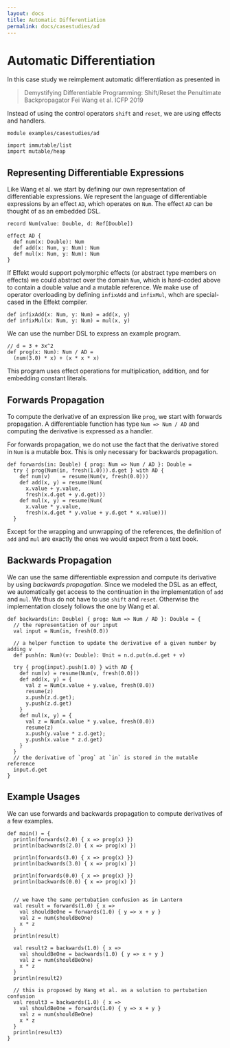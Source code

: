```yaml
---
layout: docs
title: Automatic Differentiation
permalink: docs/casestudies/ad
---
```


# Automatic Differentiation
In this case study we reimplement automatic differentiation as presented in

> Demystifying Differentiable Programming: Shift/Reset the Penultimate Backpropagator
> Fei Wang et al. ICFP 2019

Instead of using the control operators `shift` and `reset`, we are using effects and
handlers.
```
module examples/casestudies/ad

import immutable/list
import mutable/heap
```

## Representing Differentiable Expressions
Like Wang et al. we start by defining our own representation of differentiable
expressions. We represent the language of differentiable expressions by an
effect `AD`, which operates on `Num`. The effect `AD` can be thought of as an
embedded DSL.
```
record Num(value: Double, d: Ref[Double])

effect AD {
  def num(x: Double): Num
  def add(x: Num, y: Num): Num
  def mul(x: Num, y: Num): Num
}
```
If Effekt would support polymorphic effects (or abstract type members on
effects) we could abstract over the domain `Num`, which is hard-coded above to
contain a double value and a mutable reference.
We make use of operator overloading by defining `infixAdd` and `infixMul`, whch are
special-cased in the Effekt compiler.
```
def infixAdd(x: Num, y: Num) = add(x, y)
def infixMul(x: Num, y: Num) = mul(x, y)
```
We can use the number DSL to express an example program.
```
// d = 3 + 3x^2
def prog(x: Num): Num / AD =
  (num(3.0) * x) + (x * x * x)
```
This program uses effect operations for multiplication, addition, and for embedding
constant literals.

## Forwards Propagation
To compute the derivative of an expression like `prog`, we start with
forwards propagation. A differentiable function has type `Num => Num / AD`
and computing the derivative is expressed as a handler.

For forwards propagation, we do not use the fact that the derivative stored
in `Num` is a mutable box. This is only necessary for backwards propagation.
```
def forwards(in: Double) { prog: Num => Num / AD }: Double =
  try { prog(Num(in, fresh(1.0))).d.get } with AD {
    def num(v)    = resume(Num(v, fresh(0.0)))
    def add(x, y) = resume(Num(
      x.value + y.value,
      fresh(x.d.get + y.d.get)))
    def mul(x, y) = resume(Num(
      x.value * y.value,
      fresh(x.d.get * y.value + y.d.get * x.value)))
  }
```
Except for the wrapping and unwrapping of the references, the definition
of `add` and `mul` are exactly the ones we would expect from a text book.

## Backwards Propagation
We can use the same differentiable expression and compute its derivative
by using _backwards propagation_. Since we modeled the DSL as an effect,
we automatically get access to the continuation in the implementation of
`add` and `mul`. We thus do not have to use `shift` and `reset`.
Otherwise the implementation closely follows the one by Wang et al.
```
def backwards(in: Double) { prog: Num => Num / AD }: Double = {
  // the representation of our input
  val input = Num(in, fresh(0.0))

  // a helper function to update the derivative of a given number by adding v
  def push(n: Num)(v: Double): Unit = n.d.put(n.d.get + v)

  try { prog(input).push(1.0) } with AD {
    def num(v) = resume(Num(v, fresh(0.0)))
    def add(x, y) = {
      val z = Num(x.value + y.value, fresh(0.0))
      resume(z)
      x.push(z.d.get);
      y.push(z.d.get)
    }
    def mul(x, y) = {
      val z = Num(x.value * y.value, fresh(0.0))
      resume(z)
      x.push(y.value * z.d.get);
      y.push(x.value * z.d.get)
    }
  }
  // the derivative of `prog` at `in` is stored in the mutable reference
  input.d.get
}
```

## Example Usages
We can use forwards and backwards propagation to compute derivatives of a few
examples.
```
def main() = {
  println(forwards(2.0) { x => prog(x) })
  println(backwards(2.0) { x => prog(x) })

  println(forwards(3.0) { x => prog(x) })
  println(backwards(3.0) { x => prog(x) })

  println(forwards(0.0) { x => prog(x) })
  println(backwards(0.0) { x => prog(x) })


  // we have the same pertubation confusion as in Lantern
  val result = forwards(1.0) { x =>
    val shouldBeOne = forwards(1.0) { y => x + y }
    val z = num(shouldBeOne)
    x * z
  }
  println(result)

  val result2 = backwards(1.0) { x =>
    val shouldBeOne = backwards(1.0) { y => x + y }
    val z = num(shouldBeOne)
    x * z
  }
  println(result2)

  // this is proposed by Wang et al. as a solution to pertubation confusion
  val result3 = backwards(1.0) { x =>
    val shouldBeOne = forwards(1.0) { y => x + y }
    val z = num(shouldBeOne)
    x * z
  }
  println(result3)
}
```
